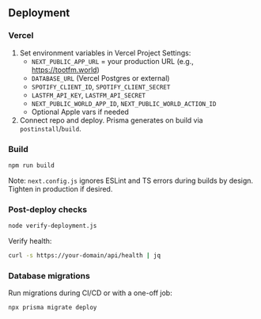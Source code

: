 ## Deployment

### Vercel
1) Set environment variables in Vercel Project Settings:
   - `NEXT_PUBLIC_APP_URL` = your production URL (e.g., https://tootfm.world)
   - `DATABASE_URL` (Vercel Postgres or external)
   - `SPOTIFY_CLIENT_ID`, `SPOTIFY_CLIENT_SECRET`
   - `LASTFM_API_KEY`, `LASTFM_API_SECRET`
   - `NEXT_PUBLIC_WORLD_APP_ID`, `NEXT_PUBLIC_WORLD_ACTION_ID`
   - Optional Apple vars if needed
2) Connect repo and deploy. Prisma generates on build via `postinstall`/`build`.

### Build
```bash
npm run build
```
Note: `next.config.js` ignores ESLint and TS errors during builds by design. Tighten in production if desired.

### Post-deploy checks
```bash
node verify-deployment.js
```
Verify health:
```bash
curl -s https://your-domain/api/health | jq
```

### Database migrations
Run migrations during CI/CD or with a one-off job:
```bash
npx prisma migrate deploy
```

